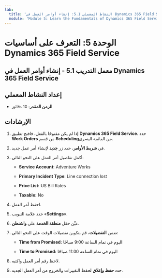 ```yaml
---
lab:
  title: 'النشاط المعملي 5.1: إنشاء أوامر العمل في Dynamics 365 Field Service'
  module: 'Module 5: Learn the Fundamentals of Dynamics 365 Field Service'
---
```


<a name="module-5-learn-the-fundamentals-of-dynamics-365-field-service"></a>الوحدة 5: التعرف على أساسيات Dynamics 365 Field Service
========================

## <a name="practice-lab-51---creating-work-orders-in-dynamics-365-field-service"></a>معمل التدريب 5.1 - إنشاء أوامر العمل في Dynamics 365 Field Service

## <a name="lab-setup"></a>إعداد النشاط المعملي

  - **الزمن المقدر**: 10 دقائق

## <a name="instructions"></a>الإرشادات

1. إذا لم يكن مفتوحًا بالفعل، فافتح تطبيق **Dynamics 365 Field Service**. حدد **Work Orders** من قسم **Scheduling**من القائمة اليسرى.

2. في **شريط الأوامر**، حدد زر **جديد** لإنشاء أمر عمل جديد.

3. أكمل تفاصيل أمر العمل على النحو التالي:

    - **Service Account:** Adventure Works

    - **Primary Incident Type**: Line connection lost

    - **Price List:** US Bill Rates

    - **Taxable:** No

4. احفظ أمر العمل.

4. حدد علامة التبويب «⁧**⁩Settings⁧**⁩».

5. عيِّن حقل **منطقة الخدمة** على **واشنطن**. 

6. ضمن **التفضيلات**، قم بتكوين تفضيلات الوقت على النحو التالي:

    - **Time from Promised:** اليوم في تمام الساعة 9:00 صباحًا

    - **Time to Promised:** اليوم في تمام الساعة 11:00 صباحًا

7. لاحظ رقم أمر العمل واكتبه. 

8. حدد **حفظ وإغلاق** لحفظ التغييرات والخروج من أمر العمل الجديد.
